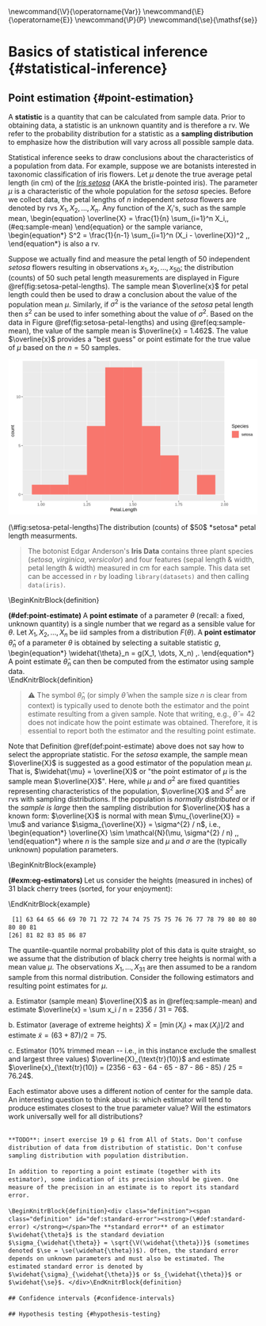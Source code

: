 

\newcommand{\V}{\operatorname{Var}}
\newcommand{\E}{\operatorname{E}}
\newcommand{\P}{P}
\newcommand{\se}{\mathsf{se}}

# Basics of statistical inference {#statistical-inference}

## Point estimation {#point-estimation}

A **statistic** is a quantity that can be calculated from sample data. Prior to obtaining data, a statistic is an unknown quantity and is therefore a rv. We refer to the probability distribution for a statistic as a **sampling distribution** to emphasize how the distribution will vary across all possible sample data. 

Statistical inference seeks to draw conclusions about the characteristics of a population from data. For example, suppose we are botanists interested in taxonomic classification of iris flowers. Let $\mu$ denote the true average petal length (in cm) of the [*Iris setosa*](https://www.wikiwand.com/en/Iris_setosa) (AKA the bristle-pointed iris). The parameter $\mu$ is a characteristic of the whole population for the *setosa* species. Before we collect data, the petal lengths of $n$ independent *setosa* flowers are denoted by rvs $X_1, X_2, \dots, X_n$. Any function of the $X_i$'s, such as the sample mean,
\begin{equation}
  \overline{X} = \frac{1}{n} \sum_{i=1}^n X_i\,, (\#eq:sample-mean)
\end{equation}
or the sample variance,
\begin{equation*}
  S^2 = \frac{1}{n-1} \sum_{i=1}^n (X_i - \overline{X})^2 \,,
\end{equation*}
is also a rv. 

Suppose we actually find and measure the petal length of $50$ independent *setosa* flowers resulting in observations $x_1, x_2, \dots, x_{50}$; the distribution (counts) of $50$ such petal length measurements are displayed in Figure \@ref(fig:setosa-petal-lengths). The sample mean $\overline{x}$ for petal length could then be used to draw a conclusion about the value of the population mean $\mu$. Similarly, if $\sigma^2$ is the variance of the *setosa* petal length then $s^2$ can be used to infer something about the value of $\sigma^2$. Based on the data in Figure \@ref(fig:setosa-petal-lengths) and using \@ref(eq:sample-mean), the value of the sample mean is $\overline{x} = 1.462$. The value $\overline{x}$ provides a "best guess" or point estimate for the true value of $\mu$ based on the $n=50$ samples. 

<div class="figure">
<img src="01-basics-stat-infer_files/figure-html/setosa-petal-lengths-1.svg" alt="The distribution (counts) of $50$ *setosa* petal length measurments." width="768" />
<p class="caption">(\#fig:setosa-petal-lengths)The distribution (counts) of $50$ *setosa* petal length measurments.</p>
</div>

> The botonist Edgar Anderson's **Iris Data** contains three plant species (*setosa*, *virginica*, *versicolor*) and four features (sepal length & width, petal length & width) measured in cm for each sample. This data set can be accessed in `r` by loading `library(datasets)` and then calling `data(iris)`. 

\BeginKnitrBlock{definition}<div class="definition"><span class="definition" id="def:point-estimate"><strong>(\#def:point-estimate) </strong></span>A **point estimate** of a parameter $\theta$ (recall: a fixed, unknown quantity) is a single number that we regard as a sensible value for $\theta$. Let $X_1, X_2, \dots, X_n$ be iid samples from a distribution $F(\theta)$. A **point estimator** $\widehat{\theta}_n$ of a parameter $\theta$ is obtained by selecting a suitable statistic $g$,
\begin{equation*}
  \widehat{\theta}_n = g(X_1, \dots, X_n) \,.
\end{equation*}
A point estimate $\widehat{\theta}_n$ can then be computed from the estimator using sample data.</div>\EndKnitrBlock{definition}

> ⚠️  The symbol $\widehat{\theta}_n$ (or simply $\widehat{\theta}$ when the sample size $n$ is clear from context) is typically used to denote both the estimator and the point estimate resulting from a given sample. Note that writing, e.g., $\widehat{\theta} = 42$ does not indicate how the point estimate was obtained. Therefore, it is essential to report both the estimator and the resulting point estimate. 

Note that Definition \@ref(def:point-estimate) above does not say how to select the appropriate statistic. For the *setosa* example, the sample mean $\overline{X}$ is suggested as a good estimator of the population mean $\mu$. That is, $\widehat{\mu} = \overline{X}$ or "the point estimator of $\mu$ is the sample mean $\overline{X}$". Here, while $\mu$ and $\sigma^2$ are fixed quantities representing characteristics of the population, $\overline{X}$ and $S^2$ are rvs with sampling distributions. If the population is *normally distributed* or if the *sample is large* then the sampling distribution for $\overline{X}$ has a known form: $\overline{X}$ is normal with mean $\mu_{\overline{X}} = \mu$ and variance $\sigma_{\overline{X}} = \sigma^{2} / n$, i.e.,
\begin{equation*}
  \overline{X} \sim \mathcal{N}(\mu, \sigma^{2} / n) \,,
\end{equation*}
where $n$ is the sample size and $\mu$ and $\sigma$ are the (typically unknown) population parameters.

\BeginKnitrBlock{example}<div class="example"><span class="example" id="exm:eg-estimators"><strong>(\#exm:eg-estimators) </strong></span>Let us consider the heights (measured in inches) of $31$ black cherry trees (sorted, for your enjoyment):
</div>\EndKnitrBlock{example}

```
 [1] 63 64 65 66 69 70 71 72 72 74 74 75 75 75 76 76 77 78 79 80 80 80 80 80 81
[26] 81 82 83 85 86 87
```

The quantile-quantile normal probability plot of this data is quite straight, so we assume that the distribution of black cherry tree heights is normal with a mean value $\mu$. The observations $X_1, \dots, X_{31}$ are then assumed to be a random sample from this normal distribution. Consider the following estimators and resulting point estimates for $\mu$.

a. Estimator (sample mean) $\overline{X}$ as in \@ref(eq:sample-mean) and estimate $\overline{x} = \sum x_i / n = 2356 / 31 = 76$.

b. Estimator (average of extreme heights) $\widetilde{X} = [\min(X_i) + \max(X_i)]/2$ and estimate $\widetilde{x} = (63 + 87)/2 = 75$. 

c. Estimator ($10\%$ trimmed mean -- i.e., in this instance exclude the smallest and largest three values) $\overline{X}_{\text{tr}(10)}$ and estimate $\overline{x}_{\text{tr}(10)} = (2356 - 63 - 64 - 65 - 87 - 86 - 85) / 25 = 76.24$. 

Each estimator above uses a different notion of center for the sample data. An interesting question to think about is: which estimator will tend to produce estimates closest to the true parameter value? Will the estimators work universally well for all distributions?
````

**TODO**: insert exercise 19 p 61 from All of Stats. Don't confuse distribution of data from distribution of statistic. Don't confuse sampling distribution with population distribution. 

In addition to reporting a point estimate (together with its estimator), some indication of its precision should be given. One measure of the precision in an estimate is to report its standard error. 

\BeginKnitrBlock{definition}<div class="definition"><span class="definition" id="def:standard-error"><strong>(\#def:standard-error) </strong></span>The **standard error** of an estimator $\widehat{\theta}$ is the standard deviation $\sigma_{\widehat{\theta}} = \sqrt{\V(\widehat{\theta})}$ (sometimes denoted $\se = \se(\widehat{\theta})$). Often, the standard error depends on unknown parameters and must also be estimated. The estimated standard error is denoted by $\widehat{\sigma}_{\widehat{\theta}}$ or $s_{\widehat{\theta}}$ or $\widehat{\se}$. </div>\EndKnitrBlock{definition}

## Confidence intervals {#confidence-intervals}

## Hypothesis testing {#hypothesis-testing}
